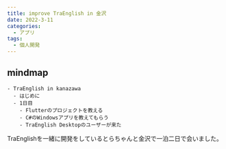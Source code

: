 ```yaml
---
title: improve TraEnglish in 金沢
date: 2022-3-11
categories:
  - アプリ
tags:
  - 個人開発
---
```


## mindmap

```markmap
- TraEnglish in kanazawa
  - はじめに
  - 1日目
    - Flutterのプロジェクトを教える
    - C#のWindowsアプリを教えてもらう
    - TraEnglish Desktopのユーザーが来た
```

TraEnglishを一緒に開発をしているとらちゃんと金沢で一泊二日で会いました。

